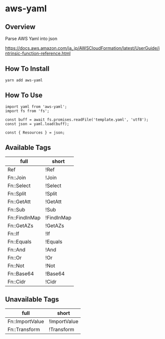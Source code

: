 # aws-yaml

## Overview

Parse AWS Yaml into json

https://docs.aws.amazon.com/ja_jp/AWSCloudFormation/latest/UserGuide/intrinsic-function-reference.html

## How To Install

```
yarn add aws-yaml
```

## How To Use

```
import yaml from 'aws-yaml';
import fs from 'fs';

const buff = await fs.promises.readFile('template.yaml', 'utf8');
const json = yaml.load(buff);

const { Resources } = json;
```

## Available Tags

| full          | short      |
| ------------- | ---------- |
| Ref           | !Ref       |
| Fn::Join      | !Join      |
| Fn::Select    | !Select    |
| Fn::Split     | !Split     |
| Fn::GetAtt    | !GetAtt    |
| Fn::Sub       | !Sub       |
| Fn::FindInMap | !FindInMap |
| Fn::GetAZs    | !GetAZs    |
| Fn::If        | !If        |
| Fn::Equals    | !Equals    |
| Fn::And       | !And       |
| Fn::Or        | !Or        |
| Fn::Not       | !Not       |
| Fn::Base64    | !Base64    |
| Fn::Cidr      | !Cidr      |

## Unavailable Tags

| full            | short        |
| --------------- | ------------ |
| Fn::ImportValue | !ImportValue |
| Fn::Transform   | !Transform   |

